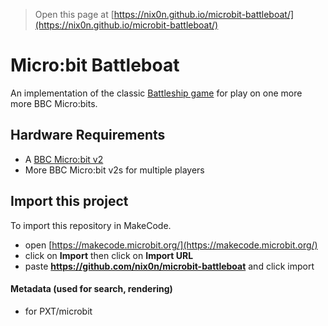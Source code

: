 
> Open this page at [https://nix0n.github.io/microbit-battleboat/](https://nix0n.github.io/microbit-battleboat/)

# Micro:bit Battleboat
An implementation of the classic [Battleship game](https://en.wikipedia.org/wiki/Battleship_(game)) for play on one more more BBC Micro:bits.

## Hardware Requirements
* A [BBC Micro:bit v2](https://en.wikipedia.org/wiki/Micro_Bit)
* More BBC Micro:bit v2s for multiple players

## Import this project

To import this repository in MakeCode.

* open [https://makecode.microbit.org/](https://makecode.microbit.org/)
* click on **Import** then click on **Import URL**
* paste **https://github.com/nix0n/microbit-battleboat** and click import

#### Metadata (used for search, rendering)

* for PXT/microbit
<script src="https://makecode.com/gh-pages-embed.js"></script><script>makeCodeRender("{{ site.makecode.home_url }}", "{{ site.github.owner_name }}/{{ site.github.repository_name }}");</script>
